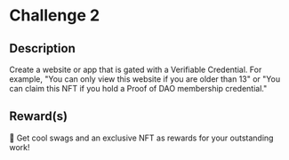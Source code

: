 # Challenge 2

## Description

Create a website or app that is gated with a Verifiable Credential. For example, "You can only view this website if you are older than 13" or "You can claim this NFT if you hold a Proof of DAO membership credential."

## Reward(s)

🎁 Get cool swags and an exclusive NFT as rewards for your outstanding work!


